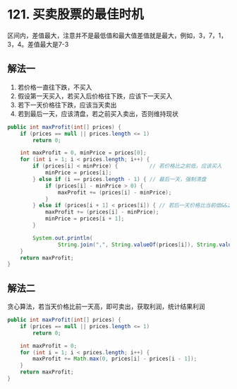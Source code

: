 # 121. 买卖股票的最佳时机

区间内，差值最大，注意并不是最低值和最大值差值就是最大，例如，3，7，1，3，4。差值最大是7-3


## 解法一

1. 若价格一直往下跌，不买入
2. 假设第一天买入，若买入后价格往下跌，应该下一天买入
3. 若下一天价格往下跌，应该当天卖出
4. 若到最后一天，应该清盘，若之前买入卖出，否则维持现状


```java
public int maxProfit(int[] prices) {
    if (prices == null || prices.length <= 1)
        return 0;

    int maxProfit = 0, minPrice = prices[0];
    for (int i = 1; i < prices.length; i++) {
        if (prices[i] < minPrice) {          // 若价格比之前低，应该买入
            minPrice = prices[i];
        } else if (i == prices.length - 1) { // 最后一天，强制清盘
            if (prices[i] - minPrice > 0) {
                maxProfit += (prices[i] - minPrice);
            }
        } else if (prices[i + 1] < prices[i]) { // 若后一天价格比当前低&&之前已经买入，就应该当天卖出
            maxProfit += (prices[i] - minPrice);
            minPrice = prices[i + 1];
        }

        System.out.println(
                String.join(",", String.valueOf(prices[i]), String.valueOf(minPrice), String.valueOf(maxProfit)));
    }
    return maxProfit;
}
```

## 解法二

贪心算法，若当天价格比前一天高，即可卖出，获取利润，统计结果利润

```java
public int maxProfit(int[] prices) {
    if (prices == null || prices.length <= 1)
        return 0;

    int maxProfit = 0;
    for (int i = 1; i < prices.length; i++) {
        maxProfit += Math.max(0, prices[i] - prices[i - 1]);
    }
    return maxProfit;
}
```

